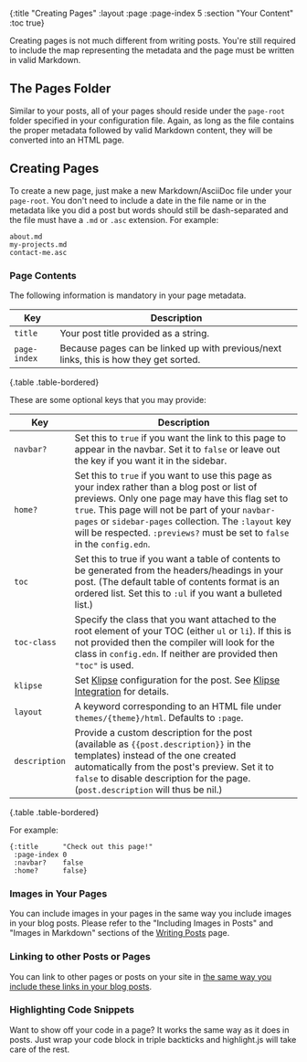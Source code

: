 {:title "Creating Pages"
 :layout :page
 :page-index 5
 :section "Your Content"
 :toc true}

Creating pages is not much different from writing posts. You're still required to include the map representing the metadata and the page must be written in valid Markdown.

## The Pages Folder

Similar to your posts, all of your pages should reside under the `page-root` folder specified in your configuration file. Again, as long as the file contains the proper metadata followed by valid Markdown content, they will be converted into an HTML page.

## Creating Pages

To create a new page, just make a new Markdown/AsciiDoc file under your `page-root`. You don't need to include a date in the file name or in the metadata like you did a post but words should still be dash-separated and the file must have a `.md` or `.asc` extension. For example:

```
about.md
my-projects.md
contact-me.asc
```

### Page Contents

The following information is mandatory in your page metadata.

| Key          | Description                                                                           |
|--------------|---------------------------------------------------------------------------------------|
| `title`      | Your post title provided as a string.                                                 |
| `page-index` | Because pages can be linked up with previous/next links, this is how they get sorted. |
{.table .table-bordered}


These are some optional keys that you may provide:

| Key           | Description                                                                                                                                                                                                                                                                                                                               |
|---------------|-------------------------------------------------------------------------------------------------------------------------------------------------------------------------------------------------------------------------------------------------------------------------------------------------------------------------------------------|
| `navbar?`     | Set this to `true` if you want the link to this page to appear in the navbar. Set it to `false` or leave out the key if you want it in the sidebar.                                                                                                                                                                                       |
| `home?`       | Set this to `true` if you want to use this page as your index rather than a blog post or list of previews. Only one page may have this flag set to `true`. This page will not be part of your `navbar-pages` or `sidebar-pages` collection. The `:layout` key will be respected. `:previews?` must be set to `false` in the `config.edn`. |
| `toc`         | Set this to true if you want a table of contents to be generated from the headers/headings in your post. (The default table of contents format is an ordered list. Set this to `:ul` if you want a bulleted list.)                                                                                                                        |
| `toc-class`   | Specify the class that you want attached to the root element of your TOC (either `ul` or `li`). If this is not provided then the compiler will look for the class in `config.edn`. If neither are provided then `"toc"` is used.                                                                                                          |
| `klipse`      | Set [Klipse](https://github.com/viebel/klipse) configuration for the post. See [Klipse Integration](klipse.html) for details.                                                                                                                                                                                                             |
| `layout`      | A keyword corresponding to an HTML file under `themes/{theme}/html`. Defaults to `:page`.                                                                                                                                                                                                                                                 |
| `description` | Provide a custom description for the post (available as `{{post.description}}` in the templates) instead of the one created automatically from the post's preview. Set it to `false` to disable description for the page. (`post.description` will thus be nil.)                                                                          |
{.table .table-bordered}

For example:

```
{:title      "Check out this page!"
 :page-index 0
 :navbar?    false
 :home?      false}
```

### Images in Your Pages

You can include images in your pages in the same way you include images in your blog posts. Please refer to the "Including Images in Posts" and "Images in Markdown" sections of the [Writing Posts](/docs/writing-posts.html) page.

### Linking to other Posts or Pages

You can link to other pages or posts on your site in [the same way you include these links in your blog posts](/docs/writing-posts.html#linking_to_other_posts_or_pages).

### Highlighting Code Snippets

Want to show off your code in a page? It works the same way as it does in posts. Just wrap your code block in triple backticks and highlight.js will take care of the rest.
